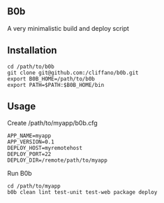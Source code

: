 B0b
---

A very minimalistic build and deploy script

Installation
------------

    cd /path/to/b0b
    git clone git@github.com:/cliffano/b0b.git
    export B0B_HOME=/path/to/b0b
    export PATH=$PATH:$B0B_HOME/bin
    
Usage
-----

Create /path/to/myapp/b0b.cfg

    APP_NAME=myapp
    APP_VERSION=0.1
    DEPLOY_HOST=myremotehost
    DEPLOY_PORT=22
    DEPLOY_DIR=/remote/path/to/myapp
    
Run B0b

    cd /path/to/myapp
    b0b clean lint test-unit test-web package deploy